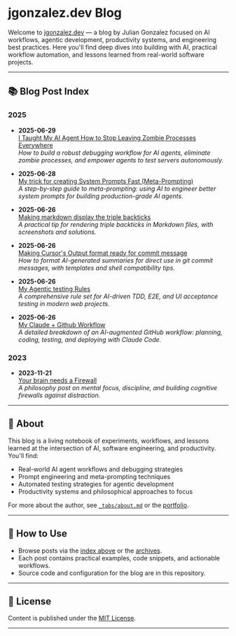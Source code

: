 # jgonzalez.dev Blog

Welcome to [jgonzalez.dev](https://jgonzalez.dev) — a blog by Julian Gonzalez focused on AI workflows, agentic development, productivity systems, and engineering best practices. Here you'll find deep dives into building with AI, practical workflow automation, and lessons learned from real-world software projects.

---

## 📚 Blog Post Index

### 2025

- **2025-06-29**  
  [I Taught My AI Agent How to Stop Leaving Zombie Processes Everywhere](_posts/2025-06-29-my-battle-with-background-terminalson-cursor-how-i-finally-tamed-background-command-chaos.md)  
  *How to build a robust debugging workflow for AI agents, eliminate zombie processes, and empower agents to test servers autonomously.*

- **2025-06-28**  
  [My trick for creating System Prompts Fast (Meta-Prompting)](_posts/2025-06-28-my-trick-for-creating-system-prompts-fast.md)  
  *A step-by-step guide to meta-prompting: using AI to engineer better system prompts for building production-grade AI agents.*

- **2025-06-26**  
  [Making markdown display the triple backticks](_posts/2025-02-11-making-markdown-display-the-triple-backticks.md)  
  *A practical tip for rendering triple backticks in Markdown files, with screenshots and solutions.*

- **2025-06-26**  
  [Making Cursor's Output format ready for commit message](_posts/2025-01-02-making-cursor-s-output-format-ready-for-commit-message.md)  
  *How to format AI-generated summaries for direct use in git commit messages, with templates and shell compatibility tips.*

- **2025-06-26**  
  [My Agentic testing Rules](_posts/2025-03-18-my-agentic-testing-rules.md)  
  *A comprehensive rule set for AI-driven TDD, E2E, and UI acceptance testing in modern web projects.*

- **2025-06-26**  
  [My Claude + Github Workflow](_posts/2025-05-24-my-claude-github-workflow.md)  
  *A detailed breakdown of an AI-augmented GitHub workflow: planning, coding, testing, and deploying with Claude Code.*

### 2023

- **2023-11-21**  
  [Your brain needs a Firewall](_posts/2023-11-21-your-brain-needs-a-firewall.md)  
  *A philosophy post on mental focus, discipline, and building cognitive firewalls against distraction.*

---

## 📝 About

This blog is a living notebook of experiments, workflows, and lessons learned at the intersection of AI, software engineering, and productivity.  
You'll find:

- Real-world AI agent workflows and debugging strategies
- Prompt engineering and meta-prompting techniques
- Automated testing strategies for agentic development
- Productivity systems and philosophical approaches to focus

For more about the author, see [`_tabs/about.md`](_tabs/about.md) or the [portfolio](_tabs/portfolio.md).

---

## 📂 How to Use

- Browse posts via the [index above](#blog-post-index) or the [archives](_tabs/archives.md).
- Each post contains practical examples, code snippets, and actionable workflows.
- Source code and configuration for the blog are in this repository.

---

## 📄 License

Content is published under the [MIT License](LICENSE).

---